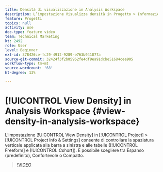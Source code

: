 ```yaml
---
title: Densità di visualizzazione in Analysis Workspace
description: L’impostazione Visualizza densità in Progetto > Informazioni e impostazioni consente di controllare la spaziatura verticale applicata alla barra e alle tabelle a sinistra (Forma libera e coorte). È possibile scegliere tra Espanso (predefinito), Confortevole o Compatto.
feature: Progetti
topics: null
activity: use
doc-type: feature video
team: Technical Marketing
kt: 2492
role: User
level: Beginner
exl-id: 378426ce-fc29-4912-9289-e763b941877a
source-git-commit: 32424f3f2b05952fe4df9ea91dcbe51684cee905
workflow-type: tm+mt
source-wordcount: '68'
ht-degree: 13%

---
```


# [!UICONTROL View Density] in Analysis Workspace {#view-density-in-analysis-workspace}

L’impostazione [!UICONTROL View Density] in [!UICONTROL Project] > [!UICONTROL Project Info & Settings] consente di controllare la spaziatura verticale applicata alla barra a sinistra e alle tabelle ([!UICONTROL Freeform] e [!UICONTROL Cohort]). È possibile scegliere tra Espanso (predefinito), Confortevole o Compatto.

>[!VIDEO](https://video.tv.adobe.com/v/25963/?quality=12)
